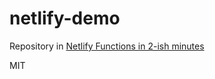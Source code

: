 # netlify-demo

Repository in [Netlify Functions in 2-ish minutes](https://youtube.com/watch?v=IJx4PQEbH0M)

MIT
